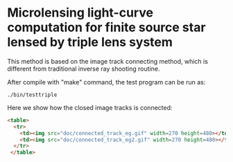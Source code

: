 # Microlensing light-curve computation for finite source star lensed by triple lens system

This method is based on the image track connecting method, which is different from traditional inverse ray shooting routine.

After compile with "make" command, the test program can be run as:

```
./bin/testtriple
```

Here we show how the closed image tracks is connected: 

```HTML
<table>
  <tr>
    <td><img src="doc/connected_track_eg.gif" width=270 height=480></td>
    <td><img src="doc/connected_track_eg2.gif" width=270 height=480></td>
  </tr>
 </table>
```